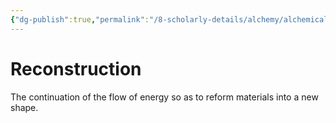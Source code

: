 ```yaml
---
{"dg-publish":true,"permalink":"/8-scholarly-details/alchemy/alchemical-processes/reconstruction/","noteIcon":""}
---
```


# Reconstruction

The continuation of the flow of energy so as to reform materials into a new shape.